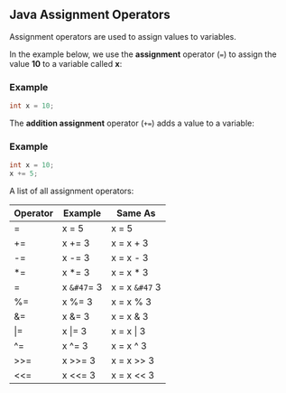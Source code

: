 ## Java Assignment Operators

Assignment operators are used to assign values to variables.

In the example below, we use the **assignment** operator (`=`) to assign the value **10** to a variable called **x**:

### Example

```java
int x = 10;
```

The **addition assignment** operator (`+=`) adds a value to a variable:

### Example

```java
int x = 10;
x += 5;
```

A list of all assignment operators:

|Operator|Example|Same As|
|---|---|---|
|=|x = 5|x = 5|
|+=|x += 3|x = x + 3|
|-=|x -= 3|x = x - 3|
|\*=|x \*= 3|x = x \* 3|
|=|x <code>&#47</code>= 3|x = x <code>&#47</code> 3|
|%=|x %= 3|x = x % 3|
|&=|x &= 3|x = x & 3|
|\|=|x \|= 3|x = x \| 3|
|^=|x ^= 3|x = x ^ 3|
|>>=|x >>= 3|x = x >> 3|
|<<=|x <<= 3|x = x << 3|
